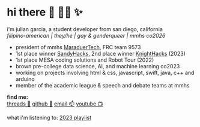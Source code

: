 # hi there 👋 🧑‍💻 ✨

i'm julian garcia, a student developer from san diego, california   
*filipino-american | they/he | gay & genderqueer | mmhs co2026*  

* president of mmhs [MaraduerTech](https://github.com/MarauderTech-FRC-9573), FRC team 9573 
* 1st place winner [SandyHacks](https://github.com/julianalg/GetItDone), 2nd place winner [KnightHacks](https://rake6682.github.io/KnighthacksProject/#) (2023) 
* 1st place MESA coding solutions and Robot Tour (2022) 
* brown pre-college data science, AI, and machine learning co2023 
* working on projects involving html & css, javascript, swift, java, c++ and arduino 
* member of the academic league & speech and debate teams at mmhs

**find me:**  
[threads 🧵](https://www.threads.net/@julianjelo) [github 🐙](https://github.com/julianalg) [email 📫](mailto:julianangelo.garcia@icloud.com) [youtube 📺](https://www.youtube.com/channel/UCNePPzID6dBGDpptL5z_ikA) 

what i'm listening to: [2023 playlist](https://music.apple.com/us/playlist/2023/pl.u-JPAZzyZFDgxe9ZW) 
